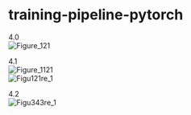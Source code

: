 # training-pipeline-pytorch
4.0  
![Figure_121](https://github.com/bibasrairockz/training-pipeline-pytorch/assets/130794180/c29b6023-21e7-4940-843f-d2f7265bf4dd)  

4.1  
![Figure_1121](https://github.com/bibasrairockz/training-pipeline-pytorch/assets/130794180/db1fbaf7-7b65-4915-8073-14e1e0fa46cc)  
![Figu121re_1](https://github.com/bibasrairockz/training-pipeline-pytorch/assets/130794180/b423054a-8b34-4b88-958c-b5044428dbcf)  

4.2  
![Figu343re_1](https://github.com/bibasrairockz/training-pipeline-pytorch/assets/130794180/bc2df86c-6c3c-417f-8e1a-184147a17334)


